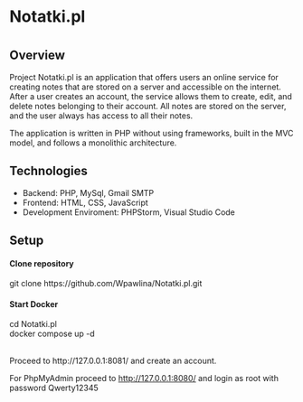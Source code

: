 
<h1>Notatki.pl<h1>

<h2>Overview</h2>
Project Notatki.pl is an application that offers users an online service for creating notes that are stored on a server and accessible on the internet. After a user creates an account, the service allows them to create, edit, and delete notes belonging to their account. All notes are stored on the server, and the user always has access to all their notes.

The application is written in PHP without using frameworks, built in the MVC model, and follows a monolithic architecture.


<h2>Technologies</h2>
<ul>
  <li>Backend: PHP, MySql, Gmail SMTP</li>
  <li>Frontend: HTML, CSS, JavaScript</li>
  <li>Development Enviroment: PHPStorm, Visual Studio Code</li>
</ul>

<h2>Setup</h2>
<h4>Clone repository</h4>
git clone https://github.com/Wpawlina/Notatki.pl.git

<h4>Start Docker</h4>
cd Notatki.pl<br/>
docker compose up -d
<br/>
<br/>

<p>
Proceed to http://127.0.0.1:8081/ and create an account.

For PhpMyAdmin proceed to http://127.0.0.1:8080/ and login as root with password Qwerty12345
</p>























